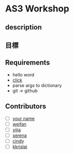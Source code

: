 # AS3 Workshop

## description

## 目標

## Requirements

- hello word
- [click](https://click.palletsprojects.com/en/8.1.x/)
- parse args to dictionary
- git -> github

## Contributors

- [ ] [your name](github.url)
- [ ] [weifan](https://github.com/p988744)
- [ ] [yijia](https://github.com/victoria.304040)
- [ ] [serena](https://github.com/ssserena0412)
- [ ] [cindy](https://github.com/cindyas3)
- [ ] [kkrislai](https://github.com/kkrislai)
